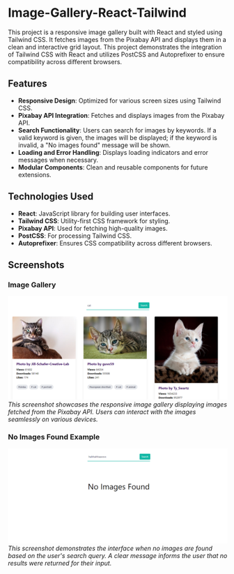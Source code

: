 # Image-Gallery-React-Tailwind

This project is a responsive image gallery built with React and styled using Tailwind CSS. It fetches images from the Pixabay API and displays them in a clean and interactive grid layout. This project demonstrates the integration of Tailwind CSS with React and utilizes PostCSS and Autoprefixer to ensure compatibility across different browsers.

## Features

- **Responsive Design**: Optimized for various screen sizes using Tailwind CSS.
- **Pixabay API Integration**: Fetches and displays images from the Pixabay API.
- **Search Functionality**: Users can search for images by keywords. If a valid keyword is given, the images will be displayed; if the keyword is invalid, a "No images found" message will be shown.
- **Loading and Error Handling**: Displays loading indicators and error messages when necessary.
- **Modular Components**: Clean and reusable components for future extensions.

## Technologies Used

- **React**: JavaScript library for building user interfaces.
- **Tailwind CSS**: Utility-first CSS framework for styling.
- **Pixabay API**: Used for fetching high-quality images.
- **PostCSS**: For processing Tailwind CSS.
- **Autoprefixer**: Ensures CSS compatibility across different browsers.

## Screenshots

### Image Gallery
![Image Gallery](src/assets/cat.png)
*This screenshot showcases the responsive image gallery displaying images fetched from the Pixabay API. Users can interact with the images seamlessly on various devices.*

### No Images Found Example
![No Images Found](src/assets/noimage.png)
*This screenshot demonstrates the interface when no images are found based on the user's search query. A clear message informs the user that no results were returned for their input.*

